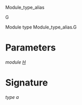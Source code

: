 Module_type_alias

G

Module type Module_type_alias.G

# Parameters

<a id="argument-1-H"></a>

###### module [H](Module_type_alias.module-type-G.argument-1-H.md)

# Signature

<a id="type-a"></a>

###### type a